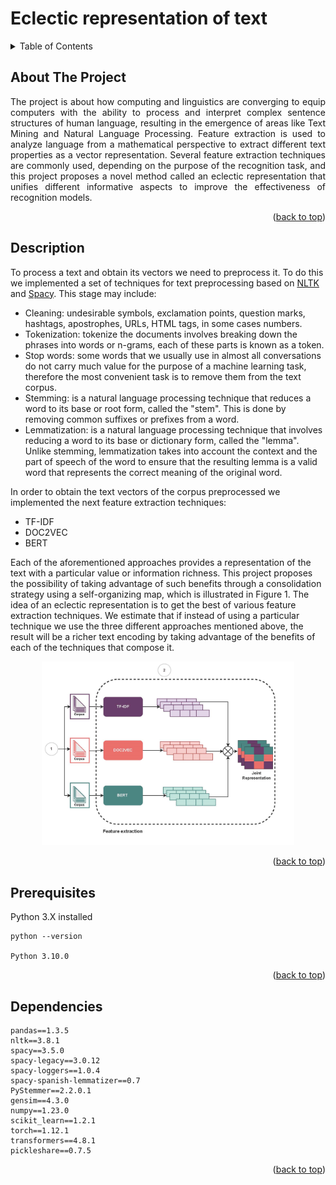 # Eclectic representation of text
<a name="readme-top"></a>

<!-- TABLE OF CONTENTS -->
<details>
  <summary>Table of Contents</summary>
  <ol>
    <li>
      <a href="#about-the-project">About The Project</a>
    </li>
  </ol>
  <li>
    <a href="#description">Description</a>
  </li>
</details>

<!-- ABOUT THE PROJECT -->
## About The Project

<p style="text-align: justify;">The project is about how computing and linguistics are converging to equip computers with the ability to process and interpret complex sentence structures of human language, resulting in the emergence of areas like Text Mining and Natural Language Processing. Feature extraction is used to analyze language from a mathematical perspective to extract different text properties as a vector representation. Several feature extraction techniques are commonly used, depending on the purpose of the recognition task, and this project proposes a novel method called an eclectic representation that unifies different informative aspects to improve the effectiveness of recognition models.</p>

<p align="right">(<a href="#readme-top">back to top</a>)</p>

## Description
To process a text and obtain its vectors we need to preprocess it. To do this we implemented a set of techniques for text preprocessing based on [NLTK](https://www.nltk.org/) and [Spacy](https://spacy.io/).
This stage may include:
* Cleaning: undesirable symbols, exclamation points, question marks, hashtags, apostrophes, URLs, HTML tags, in some cases numbers.
* Tokenization: tokenize the documents involves breaking down the phrases into words or n-grams, each of these parts is known as a token.
* Stop words: some words that we usually use in almost all conversations do not carry much value for the purpose of a machine learning task, therefore the most convenient task is to remove them from the text corpus.
* Stemming: is a natural language processing technique that reduces a word to its base or root form, called the "stem". This is done by removing common suffixes or prefixes from a word.
* Lemmatization: is a natural language processing technique that involves reducing a word to its base or dictionary form, called the "lemma". Unlike stemming, lemmatization takes into account the context and the part of speech of the word to ensure that the resulting lemma is a valid word that represents the correct meaning of the original word.

In order to obtain the text vectors of the corpus preprocessed we implemented the next feature extraction techniques:
* TF-IDF
* DOC2VEC
* BERT

Each of the aforementioned approaches provides a representation of the text with a particular value or information richness. This project proposes the possibility of taking advantage of such benefits through a consolidation strategy using a self-organizing map, which is illustrated in Figure 1. The idea of an eclectic representation is to get the best of various feature extraction techniques. We estimate that if instead of using a particular technique we use the three different approaches mentioned above, the result will be a richer text encoding by taking advantage of the benefits of each of the techniques that compose it.

<div align="center">
  <img src="images/feature_extraction.png" alt="Logo" width="80%">
</div>


<p align="right">(<a href="#readme-top">back to top</a>)</p>

## Prerequisites
Python 3.X installed
```
python --version

Python 3.10.0

```

<p align="right">(<a href="#readme-top">back to top</a>)</p>

## Dependencies
```
pandas==1.3.5
nltk==3.8.1
spacy==3.5.0
spacy-legacy==3.0.12
spacy-loggers==1.0.4
spacy-spanish-lemmatizer==0.7
PyStemmer==2.2.0.1
gensim==4.3.0
numpy==1.23.0
scikit_learn==1.2.1
torch==1.12.1
transformers==4.8.1
pickleshare==0.7.5
```

<p align="right">(<a href="#readme-top">back to top</a>)</p>
